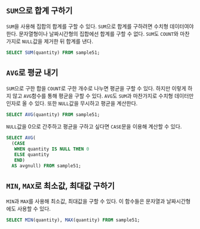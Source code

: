 ## `SUM`으로 합계 구하기

`SUM`을 사용해 집합의 합계를 구할 수 있다. `SUM`으로 합계를 구하려면 수치형 데이터여야 한다. 문자열형이나 날짜시간형의 집합에선 합계를 구할 수 없다. `SUM`도 `COUNT`와 마찬가지로 `NULL`값을 제거한 뒤 합계를 낸다.

```sql
SELECT SUM(quantity) FROM sample51;
```



## `AVG`로 평균 내기

`SUM`으로 구한 합을 `COUNT`로 구한 개수로 나누면 평균을 구할 수 있다. 하지만 이렇게 하지 않고 `AVG`함수를 통해 평균을 구할 수 있다. `AVG`도 `SUM`과 마찬가지로 수치형 데이터만 인자로 올 수 있다. 또한 `NULL`값을 무시하고 평균을 계산한다.

```sql
SELECT AVG(quantity) FROM sample51;
```



`NULL`값을 0으로 간주하고 평균을 구하고 싶다면 `CASE`문을 이용해 계산할 수 있다.

```sql
SELECT AVG(
  (CASE
   WHEN quantity IS NULL THEN 0 
   ELSE quantity 
   END) 
  AS avgnull) FROM sample51;
```



## `MIN`, `MAX`로 최소값, 최대값 구하기

`MIN`과 `MAX`를 사용해 최소값, 최대값을 구할 수 있다. 이 함수들은 문자열과 날짜시간형에도 사용할 수 있다.

```sql
SELECT MIN(quantity), MAX(quantity) FROM sample51;
```

